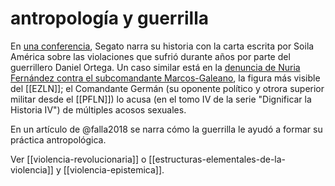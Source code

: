# antropología y guerrilla

En [una conferencia](https://youtu.be/O1QEQvX1KGQ), Segato narra su historia con la carta escrita por Soila América sobre las violaciones que sufrió durante años por parte del guerrillero Daniel Ortega. Un caso similar está en la [denuncia de Nuria Fernández contra el subcomandante Marcos-Galeano](https://m.facebook.com/nt/screen/?params={"note_id"%3A1043395799513142}&path=%2Fnotes%2Fnote%2F&_rdr%3d), la figura más visible del [[EZLN]]; el Comandante Germán (su oponente político y otrora superior militar desde el [[PFLN]]) lo acusa (en el tomo IV de la serie "Dignificar la Historia IV") de múltiples acosos sexuales.

En un artículo de @falla2018 se narra cómo la guerrilla le ayudó a formar su práctica antropológica. 

Ver [[violencia-revolucionaria]] o [[estructuras-elementales-de-la-violencia]] y [[violencia-epistemica]].
